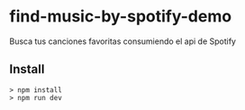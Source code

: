 # find-music-by-spotify-demo
Busca tus canciones favoritas consumiendo el api de Spotify
## Install
```
> npm install
> npm run dev
```
